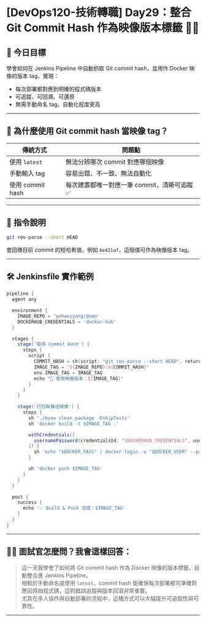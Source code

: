 # [DevOps120-技術轉職] Day29：整合 Git Commit Hash 作為映像版本標籤 🔖🔁

## 🎯 今日目標

學會如何在 Jenkins Pipeline 中自動抓取 Git commit hash，並用作 Docker 映像的版本 tag，實現：

- 每次部署都對應到明確的程式碼版本  
- 可追蹤、可回溯、可還原  
- 無需手動命名 tag，自動化程度更高

---

## 🧠 為什麼使用 Git commit hash 當映像 tag？

| 傳統方式       | 問題點                               |
|----------------|------------------------------------|
| 使用 `latest`  | 無法分辨哪次 commit 對應哪個映像    |
| 手動輸入 tag   | 容易出錯、不一致、無法自動化         |
| 使用 commit hash | 每次建置都唯一對應一筆 commit，清晰可追蹤 ✅ |

---

## 🔧 指令說明

```bash
git rev-parse --short HEAD
```

會回傳目前 commit 的短哈希值，例如 `6e421af`，這個值可作為映像版本 tag。

---

## 🛠️ Jenkinsfile 實作範例

```groovy
pipeline {
  agent any

  environment {
    IMAGE_REPO = 'yehweiyang/demo'
    DOCKERHUB_CREDENTIALS = 'docker-hub'
  }

  stages {
    stage('取得 Commit Hash') {
      steps {
        script {
          COMMIT_HASH = sh(script: "git rev-parse --short HEAD", returnStdout: true).trim()
          IMAGE_TAG = "${IMAGE_REPO}:${COMMIT_HASH}"
          env.IMAGE_TAG = IMAGE_TAG
          echo "🔖 使用映像版本：${IMAGE_TAG}"
        }
      }
    }

    stage('打包與推送映像') {
      steps {
        sh './mvnw clean package -DskipTests'
        sh 'docker build -t $IMAGE_TAG .'

        withCredentials([
          usernamePassword(credentialsId: "$DOCKERHUB_CREDENTIALS", usernameVariable: 'DOCKER_USER', passwordVariable: 'DOCKER_PASS')
        ]) {
          sh 'echo "$DOCKER_PASS" | docker login -u "$DOCKER_USER" --password-stdin'
        }

        sh 'docker push $IMAGE_TAG'
      }
    }
  }

  post {
    success {
      echo '✅ Build & Push 完成：$IMAGE_TAG'
    }
  }
}
```

---

## 🧑‍💼 面試官怎麼問？我會這樣回答：

> 這一天我學會了如何將 Git commit hash 作為 Docker 映像的版本標籤，自動整合進 Jenkins Pipeline。  
> 相較於手動命名或使用 `latest`，commit hash 能確保每次部署都可準確對應回原始程式碼，這對錯誤追蹤與版本回滾非常重要。  
> 尤其在多人協作與自動部署的流程中，這種方式可以大幅提升可追蹤性與可靠性。

---

